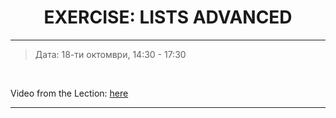 <h1 align="center">EXERCISE: LISTS ADVANCED</h1>

<hr>

<blockquote>
    <p>Дата: 18-ти октомври, 14:30 - 17:30</p>
</blockquote>

<br>

<p>
    Video from the Lection: <a href="https://www.youtube.com/watch?v=st3dBVrjKPw">here</a>
</p>

<hr>